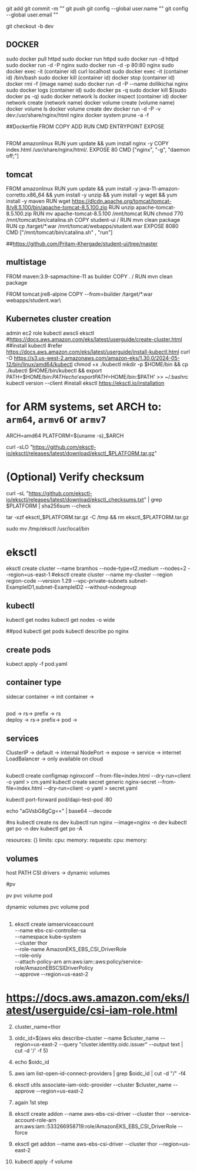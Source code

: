 git add 
git commit -m ""
git push 
git config --global user.name ""
git config --global user.email ""

git checkout -b dev

## DOCKER

sudo docker pull httpd
sudo docker run httpd
sudo docker run -d httpd
sudo docker run -d -P nginx
sudo docker run -d -p 80:80 nginx
sudo docker exec -it (container id) curl localhost
sudo docker exec -it (container id) /bin/bash
sudo docker kill (container id) 
docker stop (container id)
docker rmi -f (image name)
sudo docker run -d -P --name dollikichai nginx
sudo docker logs (container id)
sudo docker ps -q
sudo docker kill $(sudo docker ps -q)
sudo docker network ls
docker inspect  (container id)
docker network create (network name)
docker volume create (volume name)
docker volume ls 
docker volume create dev
docker run -d -P -v dev:/usr/share/nginx/html nginx
docker system prune -a -f


##Dockerfile
FROM
COPY
ADD
RUN
CMD
ENTRYPOINT
EXPOSE

##
FROM amazonlinux 
RUN yum update && yum install nginx -y
COPY index.html /usr/share/nginx/html/.
EXPOSE 80
CMD ["nginx", "-g", "daemon off;"]

## tomcat
FROM amazonlinux 
RUN yum update && yum install -y  java-11-amazon-corretto.x86_64 && yum install -y unzip && yum install -y wget && yum install -y maven 
RUN wget https://dlcdn.apache.org/tomcat/tomcat-8/v8.5.100/bin/apache-tomcat-8.5.100.zip
RUN unzip apache-tomcat-8.5.100.zip 
RUN mv apache-tomcat-8.5.100 /mnt/tomcat
RUN chmod 770 /mnt/tomcat/bin/catalina.sh
COPY student-ui /
RUN mvn clean package
RUN cp /target/*.war /mnt/tomcat/webapps/student.war
EXPOSE 8080
CMD ["/mnt/tomcat/bin/catalina.sh" , "run"]

##https://github.com/Pritam-Khergade/student-ui/tree/master

## multistage 
FROM maven:3.9-sapmachine-11 as builder
COPY . /
RUN mvn clean package

FROM tomcat:jre8-alpine
COPY --from=builder /target/*.war webapps/student.war\


## Kubernetes cluster creation 
admin ec2 role
kubectl 
awscli
eksctl
#https://docs.aws.amazon.com/eks/latest/userguide/create-cluster.html
##install kubectl 
#refer https://docs.aws.amazon.com/eks/latest/userguide/install-kubectl.html
curl -O https://s3.us-west-2.amazonaws.com/amazon-eks/1.30.0/2024-05-12/bin/linux/amd64/kubectl
chmod +x ./kubectl
mkdir -p $HOME/bin && cp ./kubectl $HOME/bin/kubectl && export PATH=$HOME/bin:$PATH
echo 'export PATH=$HOME/bin:$PATH' >> ~/.bashrc
kubectl version --client
#install eksctl https://eksctl.io/installation

# for ARM systems, set ARCH to: `arm64`, `armv6` or `armv7`
ARCH=amd64
PLATFORM=$(uname -s)_$ARCH

curl -sLO "https://github.com/eksctl-io/eksctl/releases/latest/download/eksctl_$PLATFORM.tar.gz"

# (Optional) Verify checksum
curl -sL "https://github.com/eksctl-io/eksctl/releases/latest/download/eksctl_checksums.txt" | grep $PLATFORM | sha256sum --check

tar -xzf eksctl_$PLATFORM.tar.gz -C /tmp && rm eksctl_$PLATFORM.tar.gz

sudo mv /tmp/eksctl /usr/local/bin

# eksctl 
eksctl create cluster --name bramhos --node-type=t2.medium --nodes=2 --region=us-east-1
#eksctl create cluster --name my-cluster --region region-code --version 1.29 --vpc-private-subnets subnet-ExampleID1,subnet-ExampleID2 --without-nodegroup

## kubectl 

kubectl get nodes
kubectl get nodes -o wide

##pod 
kubectl get pods 
kubectl describe po nginx 
## create pods
kubect apply -f pod.yaml


## container type
 sidecar container -> 
 init container -> 


## 
 pod -> 
 rs-> 
    prefix -> rs\
deploy -> 
    rs-> prefix-> 
        pod -> 
## services
ClusterIP  -> default -> internal 
NodePort -> expose -> service -> internet
LoadBalancer -> only available on cloud 

## 
kubectl create configmap nginxconf --from-file=index.html --dry-run=client -o yaml > cm.yaml
  kubectl create secret generic nginx-secret --from-file=index.html --dry-run=client -o yaml > secret.yaml

  kubectl port-forward pod/dapi-test-pod :80

  echo "aGVsbG8gCg==" | base64 --decode

#ns
  kubectl create ns dev
  kubectl run nginx --image=nginx -n dev
    kubectl get po -n dev
kubectl get po -A 


resources: {}
    limits: 
        cpu:
        memory:
    requests:
        cpu:
        memory:

## volumes
 host PATH
 CSI drivers  -> dynamic volumes

#pv

pv 
  pvc
  volume pod 
 
dynamic volumes
    pvc 
    volume pod 
  

##
 
1. eksctl create iamserviceaccount \
    --name ebs-csi-controller-sa \
    --namespace kube-system \
    --cluster thor \
    --role-name AmazonEKS_EBS_CSI_DriverRole \
    --role-only \
    --attach-policy-arn arn:aws:iam::aws:policy/service-role/AmazonEBSCSIDriverPolicy \
    --approve --region=us-east-2

# https://docs.aws.amazon.com/eks/latest/userguide/csi-iam-role.html

2. cluster_name=thor
3. oidc_id=$(aws eks describe-cluster --name $cluster_name  --region=us-east-2 --query "cluster.identity.oidc.issuer" --output text | cut -d '/' -f 5)
4. echo $oidc_id
5. aws iam list-open-id-connect-providers | grep $oidc_id | cut -d "/" -f4
6. eksctl utils associate-iam-oidc-provider --cluster $cluster_name --approve --region=us-east-2
7. again 1st step


8. eksctl create addon --name aws-ebs-csi-driver --cluster thor --service-account-role-arn arn:aws:iam::533266958719:role/AmazonEKS_EBS_CSI_DriverRole --force

9. eksctl get addon --name aws-ebs-csi-driver --cluster thor --region=us-east-2
10. kubectl apply -f volume
